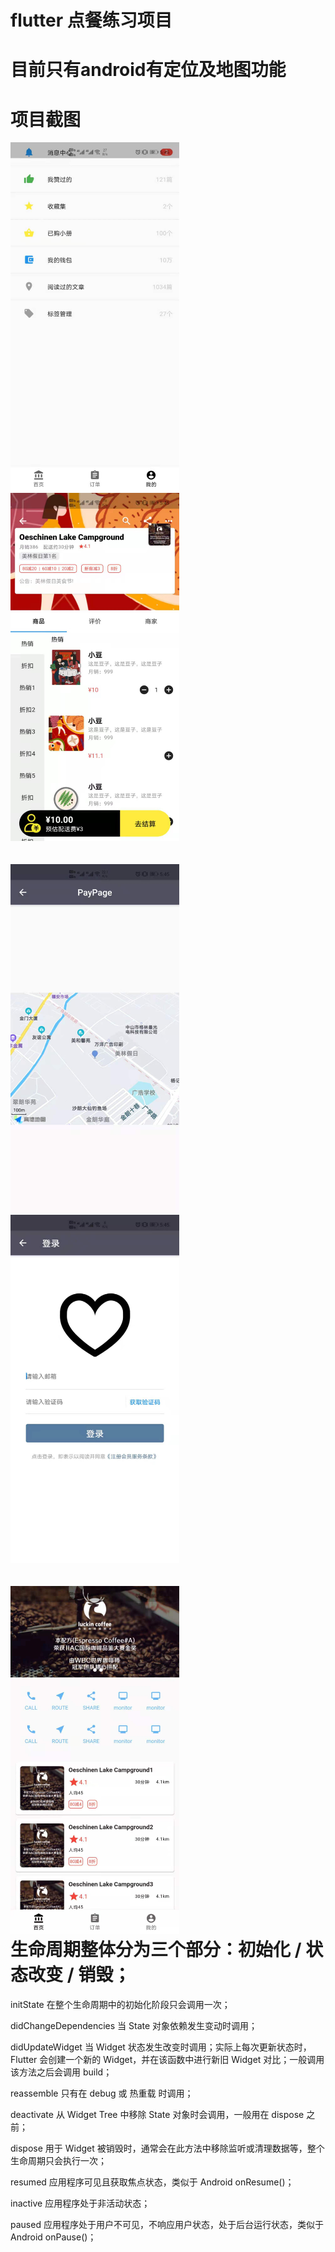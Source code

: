 # flutter 点餐练习项目
# 目前只有android有定位及地图功能

# 项目截图

<div style="float:right">
  <img src="https://github.com/sjjrdfivk/order_device/blob/main/images/1.jpg" width="270"/>&nbsp;&nbsp;&nbsp;
  <img src="https://github.com/sjjrdfivk/order_device/blob/main/images/2.jpg" width="270"/>&nbsp;&nbsp;&nbsp;
  <br/><br/><br/>
  <img src="https://github.com/sjjrdfivk/order_device/blob/main/images/3.jpg" width="270"/>&nbsp;&nbsp;&nbsp;
  <img src="https://github.com/sjjrdfivk/order_device/blob/main/images/4.jpg" width="270"/>&nbsp;&nbsp;&nbsp;
  <br/><br/><br/>
  <img src="https://github.com/sjjrdfivk/order_device/blob/main/images/5.jpg" width="270"/>
</div>

# 生命周期整体分为三个部分：初始化 / 状态改变 / 销毁；

initState 在整个生命周期中的初始化阶段只会调用一次；

didChangeDependencies 当 State 对象依赖发生变动时调用；

didUpdateWidget 当 Widget 状态发生改变时调用；实际上每次更新状态时，Flutter 会创建一个新的 Widget，并在该函数中进行新旧 Widget 对比；一般调用该方法之后会调用 build；

reassemble 只有在 debug 或 热重载 时调用；

deactivate 从 Widget Tree 中移除 State 对象时会调用，一般用在 dispose 之前；

dispose 用于 Widget 被销毁时，通常会在此方法中移除监听或清理数据等，整个生命周期只会执行一次；

resumed 应用程序可见且获取焦点状态，类似于 Android onResume()；

inactive 应用程序处于非活动状态；

paused 应用程序处于用户不可见，不响应用户状态，处于后台运行状态，类似于 Android onPause()；

